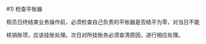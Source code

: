 #1) 检查平账器 
<p>柜员日终结束业务操作前，必须检查自己负责的平账器是否结平为零，对当日不能 </p>
    <p>核销账项，应该挂账处理。次日对所挂账务必须查清原因，进行相应处理。</p>